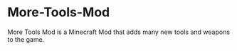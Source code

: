 More-Tools-Mod
==============
More Tools Mod is a Minecraft Mod that adds many new tools and weapons to the game.
